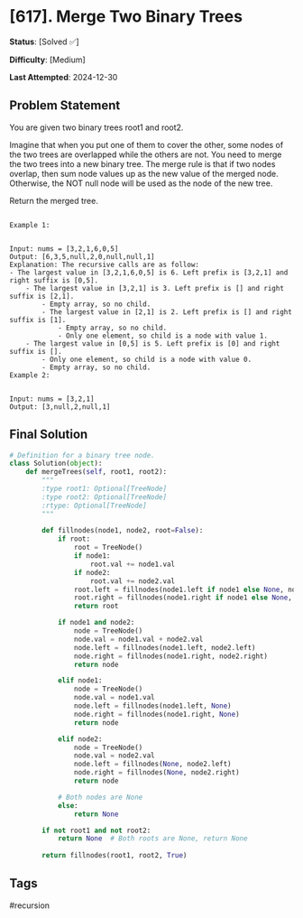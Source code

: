 # [617]. Merge Two Binary Trees

**Status**: [Solved ✅]

**Difficulty**: [Medium]

**Last Attempted**: 2024-12-30

## Problem Statement

You are given two binary trees root1 and root2.

Imagine that when you put one of them to cover the other, some nodes of the two trees are overlapped while the others are not. You need to merge the two trees into a new binary tree. The merge rule is that if two nodes overlap, then sum node values up as the new value of the merged node. Otherwise, the NOT null node will be used as the node of the new tree.

Return the merged tree.

```

Example 1:


Input: nums = [3,2,1,6,0,5]
Output: [6,3,5,null,2,0,null,null,1]
Explanation: The recursive calls are as follow:
- The largest value in [3,2,1,6,0,5] is 6. Left prefix is [3,2,1] and right suffix is [0,5].
    - The largest value in [3,2,1] is 3. Left prefix is [] and right suffix is [2,1].
        - Empty array, so no child.
        - The largest value in [2,1] is 2. Left prefix is [] and right suffix is [1].
            - Empty array, so no child.
            - Only one element, so child is a node with value 1.
    - The largest value in [0,5] is 5. Left prefix is [0] and right suffix is [].
        - Only one element, so child is a node with value 0.
        - Empty array, so no child.
Example 2:


Input: nums = [3,2,1]
Output: [3,null,2,null,1]
```

## Final Solution

```python
# Definition for a binary tree node.
class Solution(object):
    def mergeTrees(self, root1, root2):
        """
        :type root1: Optional[TreeNode]
        :type root2: Optional[TreeNode]
        :rtype: Optional[TreeNode]
        """
    
        def fillnodes(node1, node2, root=False):
            if root:
                root = TreeNode()
                if node1:
                    root.val += node1.val
                if node2:
                    root.val += node2.val
                root.left = fillnodes(node1.left if node1 else None, node2.left if node2 else None)
                root.right = fillnodes(node1.right if node1 else None, node2.right if node2 else None)
                return root

            if node1 and node2:
                node = TreeNode()
                node.val = node1.val + node2.val
                node.left = fillnodes(node1.left, node2.left)
                node.right = fillnodes(node1.right, node2.right)
                return node

            elif node1:
                node = TreeNode()
                node.val = node1.val
                node.left = fillnodes(node1.left, None)
                node.right = fillnodes(node1.right, None)
                return node

            elif node2:
                node = TreeNode()
                node.val = node2.val
                node.left = fillnodes(None, node2.left)
                node.right = fillnodes(None, node2.right)
                return node

            # Both nodes are None
            else:
                return None

        if not root1 and not root2:
            return None  # Both roots are None, return None
        
        return fillnodes(root1, root2, True)

```

## Tags
#recursion